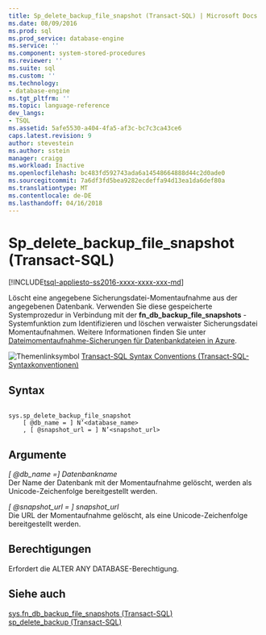 ```yaml
---
title: Sp_delete_backup_file_snapshot (Transact-SQL) | Microsoft Docs
ms.date: 08/09/2016
ms.prod: sql
ms.prod_service: database-engine
ms.service: ''
ms.component: system-stored-procedures
ms.reviewer: ''
ms.suite: sql
ms.custom: ''
ms.technology:
- database-engine
ms.tgt_pltfrm: ''
ms.topic: language-reference
dev_langs:
- TSQL
ms.assetid: 5afe5530-a404-4fa5-af3c-bc7c3ca43ce6
caps.latest.revision: 9
author: stevestein
ms.author: sstein
manager: craigg
ms.workload: Inactive
ms.openlocfilehash: bc483fd592743ada6a14548664888d44c2d0ade0
ms.sourcegitcommit: 7a6df3fd5bea9282ecdeffa94d13ea1da6def80a
ms.translationtype: MT
ms.contentlocale: de-DE
ms.lasthandoff: 04/16/2018
---
```

# <a name="spdeletebackupfilesnapshot-transact-sql"></a>Sp_delete_backup_file_snapshot (Transact-SQL)
[!INCLUDE[tsql-appliesto-ss2016-xxxx-xxxx-xxx-md](../../includes/tsql-appliesto-ss2016-xxxx-xxxx-xxx-md.md)]

  Löscht eine angegebene Sicherungsdatei-Momentaufnahme aus der angegebenen Datenbank. Verwenden Sie diese gespeicherte Systemprozedur in Verbindung mit der **fn_db_backup_file_snapshots** -Systemfunktion zum Identifizieren und löschen verwaister Sicherungsdatei Momentaufnahmen. Weitere Informationen finden Sie unter [Dateimomentaufnahme-Sicherungen für Datenbankdateien in Azure](../../relational-databases/backup-restore/file-snapshot-backups-for-database-files-in-azure.md).  

  
 ![Themenlinksymbol](../../database-engine/configure-windows/media/topic-link.gif "Topic link icon") [Transact-SQL Syntax Conventions (Transact-SQL-Syntaxkonventionen)](../../t-sql/language-elements/transact-sql-syntax-conventions-transact-sql.md)  
  
## <a name="syntax"></a>Syntax  
  
```  
  
sys.sp_delete_backup_file_snapshot  
    [ @db_name = ] N’<database_name>  
    , [ @snapshot_url = ] N’<snapshot_url>  
```  
  
## <a name="arguments"></a>Argumente  
 *[ @db_name =] Datenbankname*  
 Der Name der Datenbank mit der Momentaufnahme gelöscht, werden als Unicode-Zeichenfolge bereitgestellt werden.  
  
 *[ @snapshot_url = ] snapshot_url*  
 Die URL der Momentaufnahme gelöscht, als eine Unicode-Zeichenfolge bereitgestellt werden.  
  
## <a name="permissions"></a>Berechtigungen  
 Erfordert die ALTER ANY DATABASE-Berechtigung.  
  
## <a name="see-also"></a>Siehe auch  
 [sys.fn_db_backup_file_snapshots &#40;Transact-SQL&#41;](../../relational-databases/system-functions/sys-fn-db-backup-file-snapshots-transact-sql.md)   
 [sp_delete_backup &#40;Transact-SQL&#41;](../../relational-databases/system-stored-procedures/snapshot-backup-sp-delete-backup.md)  
  
  
